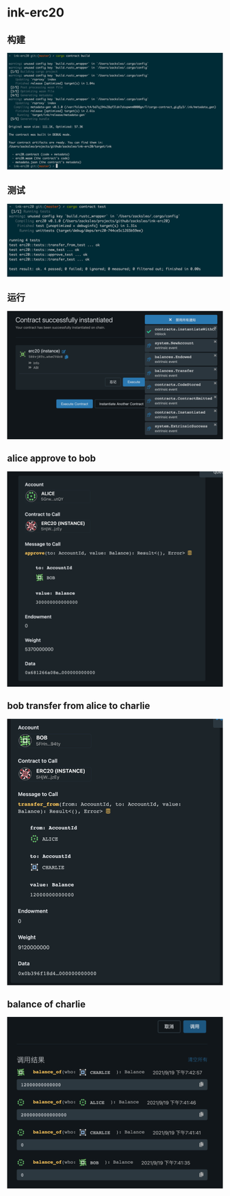 # ink-erc20

## 构建

![build.png](.screenshort/build.png)

## 测试

![build2.png](.screenshort/test.png)

## 运行

![build2.png](.screenshort/contract-deploy.png)

## alice approve to bob

![](.screenshort/alice-approve-to-bob.png)

## bob transfer from alice to charlie

![](.screenshort/bob-transfer-from-alice-to-charlie.png)

## balance of charlie

![](.screenshort/balance-of-charlie.png)